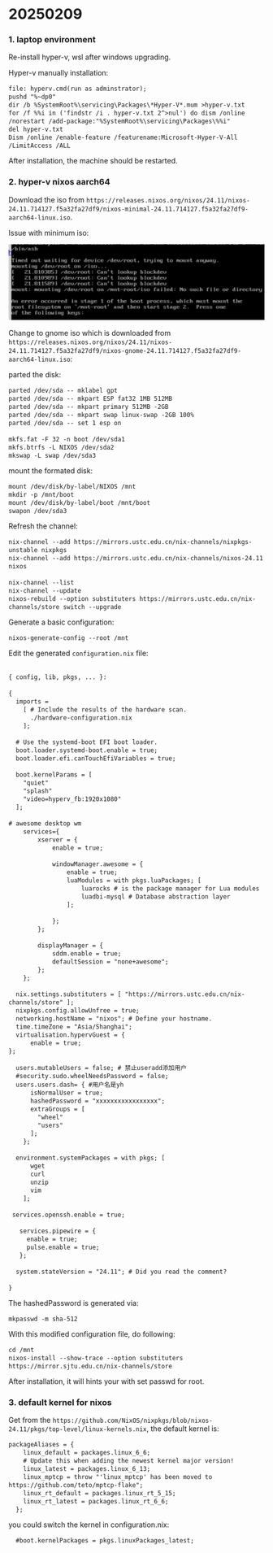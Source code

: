 # 20250209
### 1. laptop environment
Re-install hyper-v, wsl after windows upgrading.     

Hyper-v manually installation:    

```
file: hyperv.cmd(run as adminstrator);    
pushd "%~dp0"
dir /b %SystemRoot%\servicing\Packages\*Hyper-V*.mum >hyper-v.txt
for /f %%i in ('findstr /i . hyper-v.txt 2^>nul') do dism /online /norestart /add-package:"%SystemRoot%\servicing\Packages\%%i"
del hyper-v.txt
Dism /online /enable-feature /featurename:Microsoft-Hyper-V-All /LimitAccess /ALL
```
After installation, the machine should be restarted.   

### 2. hyper-v nixos aarch64
Download the iso from `https://releases.nixos.org/nixos/24.11/nixos-24.11.714127.f5a32fa27df9/nixos-minimal-24.11.714127.f5a32fa27df9-aarch64-linux.iso`.     

Issue with minimum iso:    

![./images/2025_02_09_11_03_42_1239x367.jpg](./images/2025_02_09_11_03_42_1239x367.jpg)

Change to gnome iso which is downloaded from `https://releases.nixos.org/nixos/24.11/nixos-24.11.714127.f5a32fa27df9/nixos-gnome-24.11.714127.f5a32fa27df9-aarch64-linux.iso`:    

parted the disk:    

```
parted /dev/sda -- mklabel gpt
parted /dev/sda -- mkpart ESP fat32 1MB 512MB
parted /dev/sda -- mkpart primary 512MB -2GB
parted /dev/sda -- mkpart swap linux-swap -2GB 100%
parted /dev/sda -- set 1 esp on
 
mkfs.fat -F 32 -n boot /dev/sda1
mkfs.btrfs -L NIXOS /dev/sda2
mkswap -L swap /dev/sda3
```
mount the formated disk:    

```
mount /dev/disk/by-label/NIXOS /mnt
mkdir -p /mnt/boot
mount /dev/disk/by-label/boot /mnt/boot
swapon /dev/sda3
```
Refresh the channel:   

```
nix-channel --add https://mirrors.ustc.edu.cn/nix-channels/nixpkgs-unstable nixpkgs
nix-channel --add https://mirrors.ustc.edu.cn/nix-channels/nixos-24.11 nixos

nix-channel --list
nix-channel --update
nixos-rebuild --option substituters https://mirrors.ustc.edu.cn/nix-channels/store switch --upgrade
```
Generate a basic configuration:    

```
nixos-generate-config --root /mnt
```
Edit the generated `configuration.nix` file:     

```

{ config, lib, pkgs, ... }:

{
  imports =
    [ # Include the results of the hardware scan.
      ./hardware-configuration.nix
    ];

  # Use the systemd-boot EFI boot loader.
  boot.loader.systemd-boot.enable = true;
  boot.loader.efi.canTouchEfiVariables = true;

  boot.kernelParams = [
    "quiet"
    "splash"
    "video=hyperv_fb:1920x1080"
  ];

# awesome desktop wm
    services={
        xserver = {
            enable = true;

            windowManager.awesome = {
                enable = true;
                luaModules = with pkgs.luaPackages; [
                    luarocks # is the package manager for Lua modules
                    luadbi-mysql # Database abstraction layer
                ];

            };
        };

        displayManager = {
            sddm.enable = true;
            defaultSession = "none+awesome";
        };
    };

  nix.settings.substituters = [ "https://mirrors.ustc.edu.cn/nix-channels/store" ];
  nixpkgs.config.allowUnfree = true;
  networking.hostName = "nixos"; # Define your hostname.
  time.timeZone = "Asia/Shanghai";
  virtualisation.hypervGuest = {
      enable = true;
};

  users.mutableUsers = false; # 禁止useradd添加用户
  #security.sudo.wheelNeedsPassword = false;
  users.users.dash= { #用户名是yh
      isNormalUser = true;
      hashedPassword = "xxxxxxxxxxxxxxxxx";
      extraGroups = [
        "wheel"
        "users"
      ];
    };

  environment.systemPackages = with pkgs; [
      wget
      curl
      unzip
      vim
    ];

 services.openssh.enable = true;

   services.pipewire = {
     enable = true;
     pulse.enable = true;
   };

  system.stateVersion = "24.11"; # Did you read the comment?

}

```
The hashedPassword is generated via:     

```
mkpasswd -m sha-512
```
With this modified configuration file, do following:     

```
cd /mnt
nixos-install --show-trace --option substituters https://mirror.sjtu.edu.cn/nix-channels/store

```
After installation, it will hints your with set passwd for root.      

### 3. default kernel for nixos
Get from the `https://github.com/NixOS/nixpkgs/blob/nixos-24.11/pkgs/top-level/linux-kernels.nix`, the default kernel is:      

```
packageAliases = {
    linux_default = packages.linux_6_6;
    # Update this when adding the newest kernel major version!
    linux_latest = packages.linux_6_13;
    linux_mptcp = throw "'linux_mptcp' has been moved to https://github.com/teto/mptcp-flake";
    linux_rt_default = packages.linux_rt_5_15;
    linux_rt_latest = packages.linux_rt_6_6;
  };

```
you could switch the kernel in configuration.nix:      

```
  #boot.kernelPackages = pkgs.linuxPackages_latest;

```

